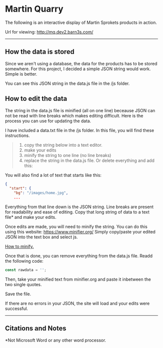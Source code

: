 # Martin Quarry

The following is an interactive display of Martin Sprokets products in action. 

Url for viewing: http://mq.dev2.barn3s.com/

---

## How the data is stored

Since we aren't using a database, the data for the products has to be stored somewhere. For this project, I decided a simple JSON string would work. Simple is better.

You can see this JSON string in the data.js file in the /js folder.

## How to edit the data

The string in the data.js file is minified (all on one line) beceause JSON can not be read with line breaks which makes editing difficult. Here is the process you can use for updating the data.

I have included a data.txt file in the /js folder. In this file, you will find these instructions.

>1) copy the string below into a text editor.
>2) make your edits
>3) minify the string to one line (no line breaks)
>4) replace the string in the data.js file. Or delete everything and add this:

You will also find a lot of text that starts like this:

```json
{
  "start": {
    "bg": "/images/home.jpg",
    ...
```

Everything from that line down is the JSON string. Line breaks are present for readability and ease of editing. Copy that long string of data to a text file* and make your edits.

Once edits are made, you will need to minify the string. You can do this using this website: https://www.minifier.org/ Simply copy/paste your edited JSON into the text box and select js.

[How to minify.](https://i.imgur.com/CHTF3uo.png)

Once that is done, you can remove everything from the data.js file. Readd the following code:

```js
const rawdata = '';
```

Then, take your minified text from minifier.org and paste it inbetween the two single quotes. 

Save the file.

If there are no errors in your JSON, the site will load and your edits were successful.

---

## Citations and Notes

*Not Microsoft Word or any other word processor.